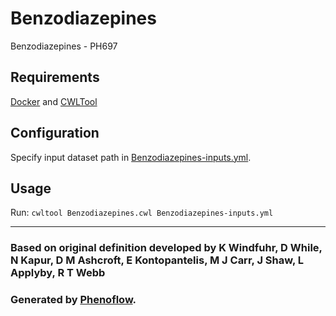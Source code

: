 # Benzodiazepines

Benzodiazepines - PH697

## Requirements

[Docker](https://docs.docker.com/install/) and [CWLTool](https://github.com/common-workflow-language/cwltool#install)

## Configuration

Specify input dataset path in [Benzodiazepines-inputs.yml](Benzodiazepines-inputs.yml).

## Usage

Run: `cwltool Benzodiazepines.cwl Benzodiazepines-inputs.yml`

***

### Based on original definition developed by K Windfuhr, D While, N Kapur, D M Ashcroft, E Kontopantelis, M J Carr, J Shaw, L Applyby, R T Webb
### Generated by [Phenoflow](https://kclhi.org/phenoflow).
